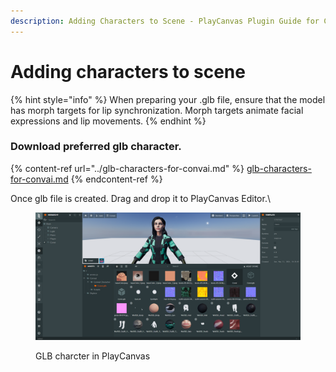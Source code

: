```yaml
---
description: Adding Characters to Scene - PlayCanvas Plugin Guide for Convai integration.
---
```


# Adding characters to scene

{% hint style="info" %}
When preparing your .glb file, ensure that the model has morph targets for lip synchronization. Morph targets animate facial expressions and lip movements.
{% endhint %}

### Download preferred glb character.

{% content-ref url="../glb-characters-for-convai.md" %}
[glb-characters-for-convai.md](../glb-characters-for-convai.md)
{% endcontent-ref %}

Once glb file is created. Drag and drop it to PlayCanvas Editor.\


<figure><img src="../../../.gitbook/assets/Screenshot (30).png" alt=""><figcaption><p>GLB charcter in PlayCanvas</p></figcaption></figure>
